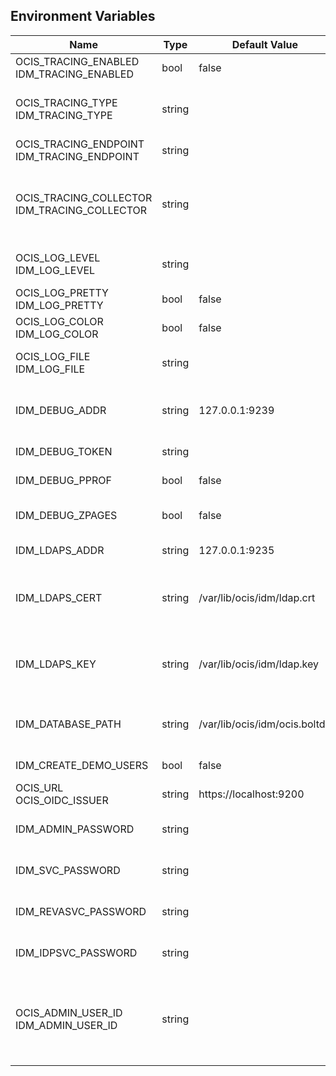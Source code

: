 ## Environment Variables

| Name | Type | Default Value | Description |
|------|------|---------------|-------------|
| OCIS_TRACING_ENABLED<br/>IDM_TRACING_ENABLED | bool | false | Activates tracing.|
| OCIS_TRACING_TYPE<br/>IDM_TRACING_TYPE | string |  | The type of tracing. Defaults to '', which is the same as 'jaeger'. Allowed tracing types are 'jaeger' and '' as of now.|
| OCIS_TRACING_ENDPOINT<br/>IDM_TRACING_ENDPOINT | string |  | The endpoint of the tracing agent.|
| OCIS_TRACING_COLLECTOR<br/>IDM_TRACING_COLLECTOR | string |  | The HTTP endpoint for sending spans directly to a collector, i.e. http://jaeger-collector:14268/api/traces. Only used if the tracing endpoint is unset.|
| OCIS_LOG_LEVEL<br/>IDM_LOG_LEVEL | string |  | The log level. Valid values are: 'panic', 'fatal', 'error', 'warn', 'info', 'debug', 'trace'.|
| OCIS_LOG_PRETTY<br/>IDM_LOG_PRETTY | bool | false | Activates pretty log output.|
| OCIS_LOG_COLOR<br/>IDM_LOG_COLOR | bool | false | Activates colorized log output.|
| OCIS_LOG_FILE<br/>IDM_LOG_FILE | string |  | The path to the log file. Activates logging to this file if set.|
| IDM_DEBUG_ADDR | string | 127.0.0.1:9239 | Bind address of the debug server, where metrics, health, config and debug endpoints will be exposed.|
| IDM_DEBUG_TOKEN | string |  | Token to secure the metrics endpoint.|
| IDM_DEBUG_PPROF | bool | false | Enables pprof, which can be used for profiling.|
| IDM_DEBUG_ZPAGES | bool | false | Enables zpages, which can be used for collecting and viewing in-memory traces.|
| IDM_LDAPS_ADDR | string | 127.0.0.1:9235 | Listen address for the LDAPS listener (ip-addr:port).|
| IDM_LDAPS_CERT | string | /var/lib/ocis/idm/ldap.crt | File name of the TLS server certificate for the LDAPS listener. If not defined, the root directory derives from $OCIS_BASE_DATA_PATH/idm.|
| IDM_LDAPS_KEY | string | /var/lib/ocis/idm/ldap.key | File name for the TLS certificate key for the server certificate. If not defined, the root directory derives from $OCIS_BASE_DATA_PATH/idm.|
| IDM_DATABASE_PATH | string | /var/lib/ocis/idm/ocis.boltdb | Full path to the IDM backend database. If not defined, the root directory derives from $OCIS_BASE_DATA_PATH/idm.|
| IDM_CREATE_DEMO_USERS | bool | false | Flag to enable or disable the creation of the demo users.|
| OCIS_URL<br/>OCIS_OIDC_ISSUER | string | https://localhost:9200 | The OIDC issuer URL to assign to the demo users.|
| IDM_ADMIN_PASSWORD | string |  | Password to set for the oCIS 'admin' user. Either cleartext or an argon2id hash.|
| IDM_SVC_PASSWORD | string |  | Password to set for the 'idm' service user. Either cleartext or an argon2id hash.|
| IDM_REVASVC_PASSWORD | string |  | Password to set for the 'reva' service user. Either cleartext or an argon2id hash.|
| IDM_IDPSVC_PASSWORD | string |  | Password to set for the 'idp' service user. Either cleartext or an argon2id hash.|
| OCIS_ADMIN_USER_ID<br/>IDM_ADMIN_USER_ID | string |  | ID of the user that should receive admin privileges. Consider that the UUID can be encoded in some LDAP deployment configurations like in .ldif files. These need to be decoded beforehand.|